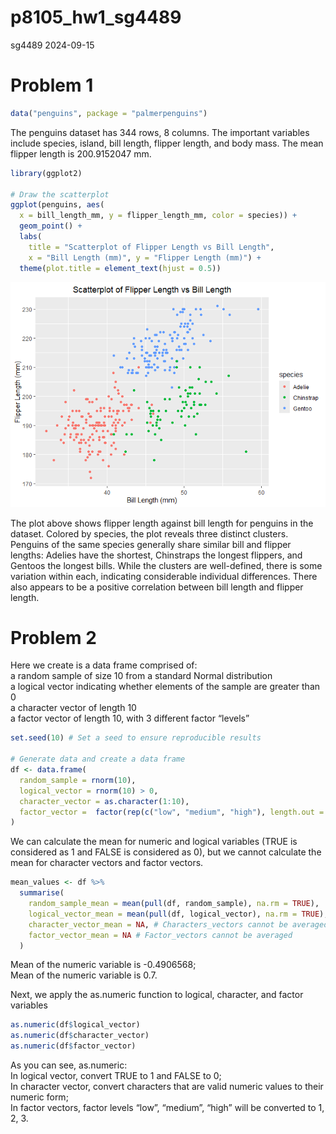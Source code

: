 p8105_hw1_sg4489
================
sg4489
2024-09-15

# Problem 1

``` r
data("penguins", package = "palmerpenguins")
```

The penguins dataset has 344 rows, 8 columns. The important variables
include species, island, bill length, flipper length, and body mass. The
mean flipper length is 200.9152047 mm.

``` r
library(ggplot2)

# Draw the scatterplot
ggplot(penguins, aes(
  x = bill_length_mm, y = flipper_length_mm, color = species)) +
  geom_point() +
  labs(
    title = "Scatterplot of Flipper Length vs Bill Length",
    x = "Bill Length (mm)", y = "Flipper Length (mm)") +
  theme(plot.title = element_text(hjust = 0.5))
```

![](p8105_hw1_sg4489_files/figure-gfm/scatterplot-1.png)<!-- -->

The plot above shows flipper length against bill length for penguins in
the dataset. Colored by species, the plot reveals three distinct
clusters. Penguins of the same species generally share similar bill and
flipper lengths: Adelies have the shortest, Chinstraps the longest
flippers, and Gentoos the longest bills. While the clusters are
well-defined, there is some variation within each, indicating
considerable individual differences. There also appears to be a positive
correlation between bill length and flipper length.

# Problem 2

Here we create is a data frame comprised of:  
a random sample of size 10 from a standard Normal distribution  
a logical vector indicating whether elements of the sample are greater
than 0  
a character vector of length 10  
a factor vector of length 10, with 3 different factor “levels”

``` r
set.seed(10) # Set a seed to ensure reproducible results

# Generate data and create a data frame
df <- data.frame(
  random_sample = rnorm(10),
  logical_vector = rnorm(10) > 0,
  character_vector = as.character(1:10),
  factor_vector =  factor(rep(c("low", "medium", "high"), length.out = 10))
)
```

We can calculate the mean for numeric and logical variables (TRUE is
considered as 1 and FALSE is considered as 0), but we cannot calculate
the mean for character vectors and factor vectors.

``` r
mean_values <- df %>%
  summarise(
    random_sample_mean = mean(pull(df, random_sample), na.rm = TRUE),
    logical_vector_mean = mean(pull(df, logical_vector), na.rm = TRUE),
    character_vector_mean = NA, # Characters_vectors cannot be averaged
    factor_vector_mean = NA # Factor_vectors cannot be averaged
  )
```

Mean of the numeric variable is -0.4906568;  
Mean of the numeric variable is 0.7.

Next, we apply the as.numeric function to logical, character, and factor
variables

``` r
as.numeric(df$logical_vector) 
as.numeric(df$character_vector)
as.numeric(df$factor_vector)
```

As you can see, as.numeric:  
In logical vector, convert TRUE to 1 and FALSE to 0;  
In character vector, convert characters that are valid numeric values to
their numeric form;  
In factor vectors, factor levels “low”, “medium”, “high” will be
converted to 1, 2, 3.
